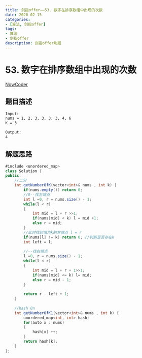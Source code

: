 ```yaml
---
title: 剑指offer——53. 数字在排序数组中出现的次数
date: 2020-02-15 
categories:
- [算法, 剑指offer]
tags:
- 算法
- 剑指offer
description: 剑指offer刷题
---
```


# 53. 数字在排序数组中出现的次数

[NowCoder](https://www.nowcoder.com/practice/70610bf967994b22bb1c26f9ae901fa2?tpId=13&tqId=11190&tPage=1&rp=1&ru=/ta/coding-interviews&qru=/ta/coding-interviews/question-ranking&from=cyc_github)

## 题目描述

```html
Input:
nums = 1, 2, 3, 3, 3, 3, 4, 6
K = 3

Output:
4
```

## 解题思路

```java
#include <unordered_map>
class Solution {
public:
    //二分
    int getNumberOfK(vector<int>& nums , int k) {
        if(nums.empty()) return 0;
        //0--找左端点
        int l =0, r = nums.size() - 1;
        while(l < r)
        {
            int mid = l + r >>1;
            if(nums[mid] < k) l = mid +1;
            else r = mid;
        }
        //此时找到值为k的左端点 l = r
        if(nums[l] != k) return 0; //判断是否存在k
        int left = l;
        
        //--找右端点
        l =0, r = nums.size() - 1;
        while(l < r)
        {
            int mid = l + r + 1>>1;
            if(nums[mid] <= k) l= mid;
            else r = mid - 1;
        }
        
        return r - left + 1;
    }
    
    //hash On
    int getNumberOfK1(vector<int>& nums , int k) {
        unordered_map<int, int> hash;
        for(auto x : nums)
        {
            hash[x] ++;
        }
        return hash[k];
    }
};
```





